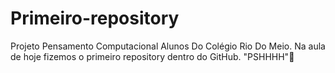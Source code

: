 # Primeiro-repository
Projeto Pensamento Computacional Alunos Do Colégio Rio Do Meio.
Na aula de hoje fizemos o primeiro repository dentro do GitHub.
"PSHHHH"🤫
